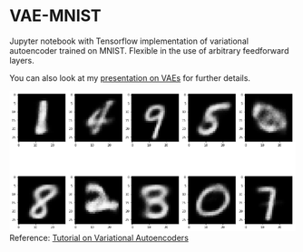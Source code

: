 # VAE-MNIST

Jupyter notebook with Tensorflow implementation of variational autoencoder trained on MNIST. Flexible in the use of arbitrary feedforward layers.

You can also look at my [presentation on VAEs](http://adityaramesh.in/misc_notes/aevb.pdf) for further details.

![sample_images](sample_images.png)
Reference: [Tutorial on Variational Autoencoders](https://arxiv.org/abs/1606.05908)
